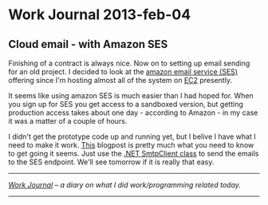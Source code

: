 # Work Journal 2013-feb-04

<h2>Cloud email - with Amazon SES</h2>
<p>
Finishing of a contract is always nice. Now on to setting up email sending for an old project. I decided to look at the <a href="http://aws.amazon.com/ses/">amazon email service (SES)</a> offering since I'm hosting almost all of the system on <a href="http://aws.amazon.com/ec2/" >EC2</a> presently. 

It seems like using amazon SES is much easier than I had hoped for. When you sign up for SES you get access to a sandboxed version, but getting production access takes about one day - according to Amazon - in my case it was a matter of a couple of hours. 

I didn't get the prototype code up and running yet, but I belive I have what I need to make it work. <a href="http://tekaris.com/blog/2012/07/25/sending-email-through-aws-ses/">This</a> blogpost is pretty much what you need to know to get going it seems. Just use the <a href="http://msdn.microsoft.com/en-us/library/system.net.mail.smtpclient.aspx">.NET SmtpClient class</a> to send the emails to the SES endpoint. We'll see tomorrow if it is really that easy. 
</p>


<hr />

<em><a href="/blog/work-journal-what-workprogramming-related-did-i-learn-today/">Work Journal</a> – a diary on what I did work/programming related today.</em>

<hr />
